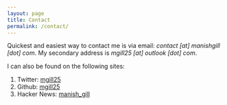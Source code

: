 ```yaml
---
layout: page
title: Contact
permalink: /contact/
---
```


Quickest and easiest way to contact me is via email: *contact [at] manishgill [dot] com*.
My secondary address is *mgill25 [at] outlook [dot] com*.

I can also be found on the following sites:

1. Twitter: [mgill25](https://twitter.com/mgill25)
2. Github: [mgill25](https://github.com/mgill25)
3. Hacker News: [manish_gill](https://news.ycombinator.com/user?id=manish_gill)
